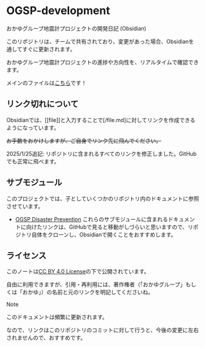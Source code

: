 # OGSP-development
おかゆグループ地震計プロジェクトの開発日記 (Obsidian)

このリポジトリは、チームで共有されており、変更があった場合、Obsidianを通してすぐに更新されます。

おかゆグループ地震計プロジェクトの進捗や方向性を、リアルタイムで確認できます。

メインのファイルは[こちら](docs/おかゆグループ地震計プロジェクト.md)です！
## リンク切れについて
Obsidianでは、[[file]]と入力することで[/file.md]に対してリンクを作成できるようになっています。

~~お手数をおかけしますが、ご自身でリンク先に飛んでください。~~

2025/1/25追記: リポジトリに含まれるすべてのリンクを修正しました。GitHubでも正常に飛べます。

## サブモジュール
このプロジェクトでは、子としていくつかのリポジトリ内のドキュメントに参照させています。
- [OGSP Disaster Prevention](https://github.com/okayugroup/ogsp-disaster-prevention)
これらのサブモジュールに含まれるドキュメントに向けたリンクは、GitHubで見ると移動がしづらいと思いますので、リポジトリ自体をクローンし、Obsidianで開くことをおすすめします。
## ライセンス
このノートは[CC BY 4.0 License](LICENSE)の下で公開されています。

自由に利用できますが、引用・再利用には、著作権者（「おかゆグループ」もしくは「おかゆ」）の名前と元のリンクを明記してくださいね。

> [!NOTE]
> このドキュメントは頻繁に更新されます。
> 
> なので、リンクはこのリポジトリのコミットに対して行うと、今後の変更に左右されませんので、おすすめです。